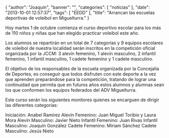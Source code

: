 {
  "author": "Joaquín", 
  "banner": "", 
  "categories": [
    "noticias"
  ], 
  "date": "2013-10-01 12:57:37", 
  "tags": [
    "EEDD"
  ], 
  "title": "Arrancan las escuelas deportivas de voleibol en Miguelturra."
}

Hoy martes 1 de octubre comienza el curso deportivo escolar para los más de 110 niños y niñas que han elegido practicar voleibol este año.

Los alumnos se repartirán en un total de 7 categorías y 9 equipos escolares de voleibol de nuestra localidad serán inscritos en la competición oficial organizada por la JCCM: 3 alevín femenino, 1 alevín masculino, 2 infantil femenino, 1 infantil masculino, 1 cadete femenino y 1 cadete masculino. 

El objetivo de los responsables de la escuela organizada por la Concejalía de Deportes, es conseguir que todos disfruten con este deporte a la vez que aprenden preparándose para la competición, tratando de lograr una continuidad que permita que en futuros años estos alumnos y alumnas sean los que conformen los equipos federados del ADV Miguelturra.

Este curso serán los siguientes monitores quienes se encarguen de dirigir las diferentes categorías:

Iniciación:         Anabel Ramírez
Alevín Femenino:    Juan Miguel Toribio y Laura Mora
Alevín Masculino:   Javier Nieto
Infantil Femenino:  Juan Rivas
Infantil Masculino: Joaquín González
Cadete Femenino:    Miriam Sánchez
Cadete Masculino:   Jesús Nieto

